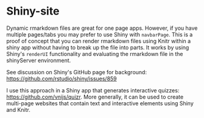 # Shiny-site

Dynamic rmarkdown files are great for one page apps. However, if you have multiple pages/tabs you may prefer to use Shiny with `navbarPage`. This is a proof of concept that you can render rmarkdown files using Knitr within a shiny app without having to break up the file into parts. It works by using Shiny's `renderUI` functionality and evaluating the rmarkdown file in the shinyServer environment.

See discussion on Shiny's GitHub page for background: https://github.com/rstudio/shiny/issues/859

I use this approach in a Shiny app that generates interactive quizzes: https://github.com/vnijs/quizr. More generally, it can be used to create multi-page websites that contain text and interactive elements using Shiny and Knitr.
